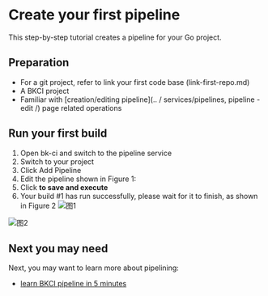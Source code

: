 # Create your first pipeline
This step-by-step tutorial creates a pipeline for your Go project.

## Preparation
* For a git project, refer to link your first code base (link-first-repo.md)
* A BKCI project
* Familiar with [creation/editing pipeline](.. / services/pipelines, pipeline - edit /) page related operations
## Run your first build
1. Open bk-ci and switch to the pipeline service
2. Switch to your project
3. Click Add Pipeline
4. Edit the pipeline shown in Figure 1:
5. Click **to save and execute**
6. Your build \#1 has run successfully, please wait for it to finish, as shown in Figure 2
![&#x56FE;1](../.gitbook/assets/image%20%2810%29.png)

![&#x56FE;2](../.gitbook/assets/image%20%2835%29.png)

## Next you may need
Next, you may want to learn more about pipelining:
* [learn BKCI pipeline in 5 minutes](../overview/learn-pipeline-in-5-min.md)
